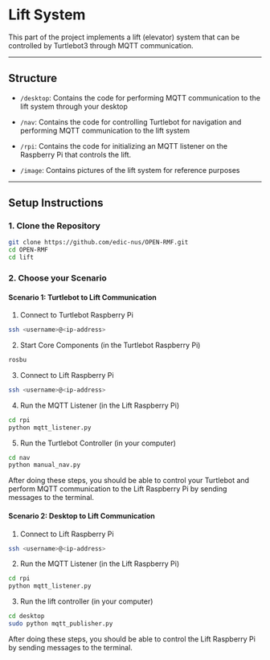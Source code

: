 # Lift System

This part of the project implements a lift (elevator) system that can be controlled by Turtlebot3 through MQTT communication. 

---

## Structure

- `/desktop`:
  Contains the code for performing MQTT communication to the lift system through your desktop

- `/nav`:
  Contains the code for controlling Turtlebot for navigation and performing MQTT communication to the lift system

- `/rpi`:
  Contains the code for initializing an MQTT listener on the Raspberry Pi that controls the lift.

- `/image`:
  Contains pictures of the lift system for reference purposes

---

## Setup Instructions

### 1. Clone the Repository

```bash
git clone https://github.com/edic-nus/OPEN-RMF.git
cd OPEN-RMF
cd lift
```

### 2. Choose your Scenario

#### Scenario 1: Turtlebot to Lift Communication

1. Connect to Turtlebot Raspberry Pi

```bash
ssh <username>@<ip-address>
```

2. Start Core Components (in the Turtlebot Raspberry Pi)

```bash
rosbu
```

3. Connect to Lift Raspberry Pi 

```bash
ssh <username>@<ip-address>
```

4. Run the MQTT Listener (in the Lift Raspberry Pi)

```bash
cd rpi
python mqtt_listener.py
```

5. Run the Turtlebot Controller (in your computer)

```bash
cd nav
python manual_nav.py
```

After doing these steps, you should be able to control your Turtlebot and perform MQTT communication to the Lift Raspberry Pi by sending messages to the terminal. 

#### Scenario 2: Desktop to Lift Communication

1. Connect to Lift Raspberry Pi 

```bash
ssh <username>@<ip-address>
```

2. Run the MQTT Listener (in the Lift Raspberry Pi)

```bash
cd rpi
python mqtt_listener.py
```

3. Run the lift controller (in your computer) 

```bash
cd desktop
sudo python mqtt_publisher.py
```

After doing these steps, you should be able to control the Lift Raspberry Pi by sending messages to the terminal.
